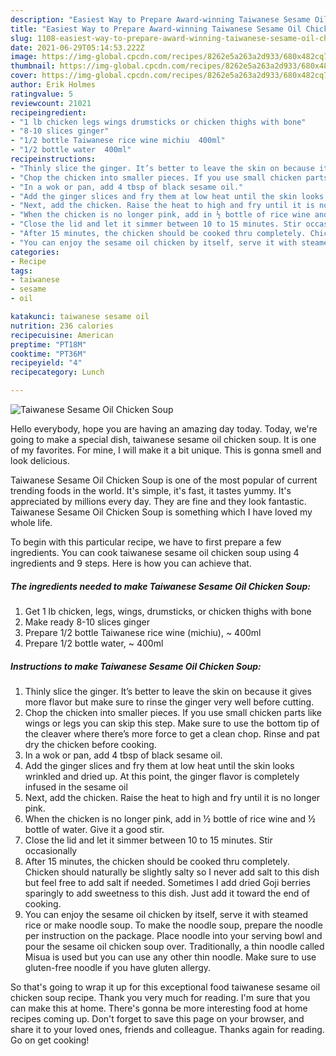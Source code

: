 ```yaml
---
description: "Easiest Way to Prepare Award-winning Taiwanese Sesame Oil Chicken Soup"
title: "Easiest Way to Prepare Award-winning Taiwanese Sesame Oil Chicken Soup"
slug: 1108-easiest-way-to-prepare-award-winning-taiwanese-sesame-oil-chicken-soup
date: 2021-06-29T05:14:53.222Z
image: https://img-global.cpcdn.com/recipes/8262e5a263a2d933/680x482cq70/taiwanese-sesame-oil-chicken-soup-recipe-main-photo.jpg
thumbnail: https://img-global.cpcdn.com/recipes/8262e5a263a2d933/680x482cq70/taiwanese-sesame-oil-chicken-soup-recipe-main-photo.jpg
cover: https://img-global.cpcdn.com/recipes/8262e5a263a2d933/680x482cq70/taiwanese-sesame-oil-chicken-soup-recipe-main-photo.jpg
author: Erik Holmes
ratingvalue: 5
reviewcount: 21021
recipeingredient:
- "1 lb chicken legs wings drumsticks or chicken thighs with bone"
- "8-10 slices ginger"
- "1/2 bottle Taiwanese rice wine michiu  400ml"
- "1/2 bottle water  400ml"
recipeinstructions:
- "Thinly slice the ginger. It’s better to leave the skin on because it gives more flavor but make sure to rinse the ginger very well before cutting."
- "Chop the chicken into smaller pieces. If you use small chicken parts like wings or legs you can skip this step. Make sure to use the bottom tip of the cleaver where there’s more force to get a clean chop. Rinse and pat dry the chicken before cooking."
- "In a wok or pan, add 4 tbsp of black sesame oil."
- "Add the ginger slices and fry them at low heat until the skin looks wrinkled and dried up. At this point, the ginger flavor is completely infused in the sesame oil"
- "Next, add the chicken. Raise the heat to high and fry until it is no longer pink."
- "When the chicken is no longer pink, add in ½ bottle of rice wine and ½ bottle of water. Give it a good stir."
- "Close the lid and let it simmer between 10 to 15 minutes. Stir occasionally"
- "After 15 minutes, the chicken should be cooked thru completely. Chicken should naturally be slightly salty so I never add salt to this dish but feel free to add salt if needed. Sometimes I add dried Goji berries sparingly to add sweetness to this dish. Just add it toward the end of cooking."
- "You can enjoy the sesame oil chicken by itself, serve it with steamed rice or make noodle soup. To make the noodle soup, prepare the noodle per instruction on the package. Place noodle into your serving bowl and pour the sesame oil chicken soup over. Traditionally, a thin noodle called Misua is used but you can use any other thin noodle. Make sure to use gluten-free noodle if you have gluten allergy."
categories:
- Recipe
tags:
- taiwanese
- sesame
- oil

katakunci: taiwanese sesame oil 
nutrition: 236 calories
recipecuisine: American
preptime: "PT18M"
cooktime: "PT36M"
recipeyield: "4"
recipecategory: Lunch

---
```



![Taiwanese Sesame Oil Chicken Soup](https://img-global.cpcdn.com/recipes/8262e5a263a2d933/680x482cq70/taiwanese-sesame-oil-chicken-soup-recipe-main-photo.jpg)

Hello everybody, hope you are having an amazing day today. Today, we're going to make a special dish, taiwanese sesame oil chicken soup. It is one of my favorites. For mine, I will make it a bit unique. This is gonna smell and look delicious.

Taiwanese Sesame Oil Chicken Soup is one of the most popular of current trending foods in the world. It's simple, it's fast, it tastes yummy. It's appreciated by millions every day. They are fine and they look fantastic. Taiwanese Sesame Oil Chicken Soup is something which I have loved my whole life.




To begin with this particular recipe, we have to first prepare a few ingredients. You can cook taiwanese sesame oil chicken soup using 4 ingredients and 9 steps. Here is how you can achieve that.

<!--inarticleads1-->

##### The ingredients needed to make Taiwanese Sesame Oil Chicken Soup:

1. Get 1 lb chicken, legs, wings, drumsticks, or chicken thighs with bone
1. Make ready 8-10 slices ginger
1. Prepare 1/2 bottle Taiwanese rice wine (michiu), ~ 400ml
1. Prepare 1/2 bottle water, ~ 400ml




<!--inarticleads2-->

##### Instructions to make Taiwanese Sesame Oil Chicken Soup:

1. Thinly slice the ginger. It’s better to leave the skin on because it gives more flavor but make sure to rinse the ginger very well before cutting.
1. Chop the chicken into smaller pieces. If you use small chicken parts like wings or legs you can skip this step. Make sure to use the bottom tip of the cleaver where there’s more force to get a clean chop. Rinse and pat dry the chicken before cooking.
1. In a wok or pan, add 4 tbsp of black sesame oil.
1. Add the ginger slices and fry them at low heat until the skin looks wrinkled and dried up. At this point, the ginger flavor is completely infused in the sesame oil
1. Next, add the chicken. Raise the heat to high and fry until it is no longer pink.
1. When the chicken is no longer pink, add in ½ bottle of rice wine and ½ bottle of water. Give it a good stir.
1. Close the lid and let it simmer between 10 to 15 minutes. Stir occasionally
1. After 15 minutes, the chicken should be cooked thru completely. Chicken should naturally be slightly salty so I never add salt to this dish but feel free to add salt if needed. Sometimes I add dried Goji berries sparingly to add sweetness to this dish. Just add it toward the end of cooking.
1. You can enjoy the sesame oil chicken by itself, serve it with steamed rice or make noodle soup. To make the noodle soup, prepare the noodle per instruction on the package. Place noodle into your serving bowl and pour the sesame oil chicken soup over. Traditionally, a thin noodle called Misua is used but you can use any other thin noodle. Make sure to use gluten-free noodle if you have gluten allergy.




So that's going to wrap it up for this exceptional food taiwanese sesame oil chicken soup recipe. Thank you very much for reading. I'm sure that you can make this at home. There's gonna be more interesting food at home recipes coming up. Don't forget to save this page on your browser, and share it to your loved ones, friends and colleague. Thanks again for reading. Go on get cooking!
